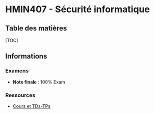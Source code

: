 # HMIN407 - Sécurité informatique

## Table des matières

[TOC]

## Informations

### Examens

- **Note finale** : 100% Exam

### Ressources

- [Cours et TDs-TPs](https://www.lirmm.fr/~wpuech/enseignement/master_informatique/HMIN402_Securite_Informatique/)

